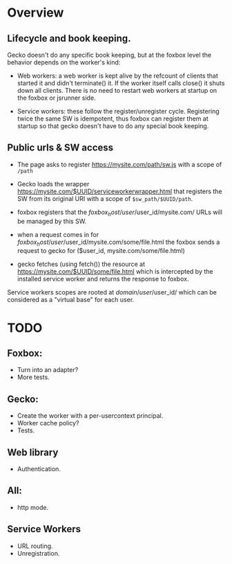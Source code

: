 # Overview

## Lifecycle and book keeping.
Gecko doesn't do any specific book keeping, but at the foxbox level the behavior depends on the worker's kind:

- Web workers: a web worker is kept alive by the refcount of clients that started it and didn't terminate() it. If the worker itself calls close() it shuts down all clients. There is no need to restart web workers at startup on the foxbox or jsrunner side.

- Service workers: these follow the register/unregister cycle. Registering twice the same SW is idempotent, thus foxbox can register them at startup so that gecko doesn't have to do any special book keeping.

## Public urls & SW access

- The page asks to register https://mysite.com/path/sw.js with a scope of `/path`
- Gecko loads the wrapper https://mysite.com/$UUID/serviceworkerwrapper.html that registers the SW from its original URI with a scope of `$sw_path/$UUID/path`.
- foxbox registers that the $foxbox_host/user/$user_id/mysite.com/ URLs will be managed by this SW.

- when a request comes in for $foxbox_host/user/$user_id/mysite.com/some/file.html the foxbox sends a request to gecko for ($user_id, mysite.com/some/file.html)
- gecko fetches (using fetch()) the resource at https://mysite.com/$UUID/some/file.html which is intercepted by the installed service worker and returns the response to foxbox.

Service workers scopes are rooted at $domain/user/$user_id/ which can be considered as a "virtual base" for each user.

# TODO

## Foxbox:
- Turn into an adapter?
- More tests.

## Gecko:
- Create the worker with a per-usercontext principal.
- Worker cache policy?
- Tests.

## Web library
- Authentication.

## All:
- http mode.

## Service Workers
- URL routing.
- Unregistration.
